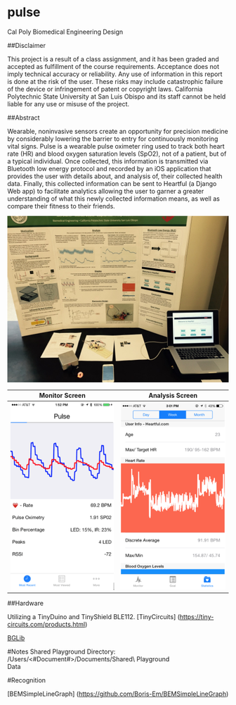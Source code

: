 # pulse
Cal Poly Biomedical Engineering Design

##Disclaimer

This project is a result of a class assignment, and it has been graded and accepted as fulfillment of the course requirements. Acceptance does not imply technical accuracy or reliability. Any use of information in this report is done at the risk of the user. These risks may include catastrophic failure of the device or infringement of patent or copyright laws. California Polytechnic State University at San Luis Obispo and its staff cannot be held liable for any use or misuse of the project.

##Abstract

Wearable, noninvasive sensors create an opportunity for precision medicine by considerably lowering the barrier to entry for continuously monitoring vital signs. Pulse is a wearable pulse oximeter ring used to track both heart rate (HR) and blood oxygen saturation levels (SpO2), not of a patient, but of a typical individual. Once collected, this information is transmitted via Bluetooth low energy protocol and recorded by an iOS application that provides the user with details about, and analysis of, their collected health data. Finally, this collected information can be sent to Heartful (a Django Web app) to facilitate analytics allowing the user to garner a greater understanding of what this newly collected information means, as well as compare their fitness to their friends.

<img src="/static/Poster.jpg" title="Poster" width="600" />

Monitor Screen             |  Analysis Screen
:-------------------------:|:-------------------------:
<img src="/static/Monitor.png" title="Monitor Screen" width="450" />  |  <img src="/static/Analysis.png" title="Analysis Screen" width="450" />



##Hardware

Utilizing a TinyDuino and TinyShield BLE112.
[TinyCircuits] (https://tiny-circuits.com/products.html)

[BGLib](https://github.com/jrowberg/bglib)

#Notes
Shared Playground Directory: /Users/<#Document#>/Documents/Shared\ Playground\
Data 

#Recognition

[BEMSimpleLineGraph] (https://github.com/Boris-Em/BEMSimpleLineGraph)
